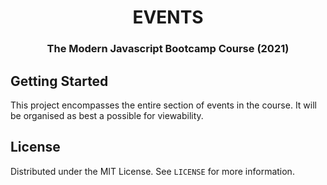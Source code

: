 <h1 align="center">EVENTS</h1>

<h3 align="center">The Modern Javascript Bootcamp Course (2021)</h3>    

<!-- GETTING STARTED -->
## Getting Started

This project encompasses the entire section of events in the course.  It will be organised as best a possible for viewability.

<!-- LICENSE -->
## License

Distributed under the MIT License. See `LICENSE` for more information.






